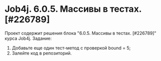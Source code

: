 # Job4j. 6.0.5. Массивы в тестах. [#226789]
Проект содержит решения блока "6.0.5. Массивы в тестах. [#226789]" курса Job4j.
Задание:
1. Добавьте еще один тест-метод с проверкой bound = 5;
2. Залейте код в репозиторий.